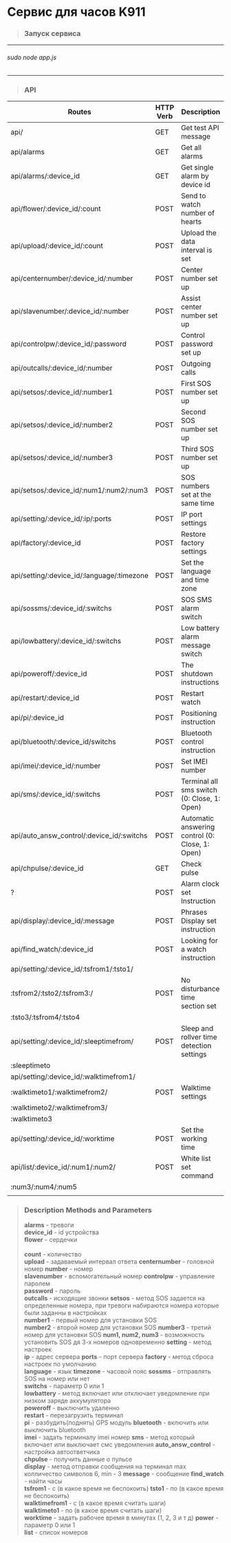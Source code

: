 # Cервис для часов K911
>### Запуск сервиса
--------------------------------------
###### sudo node app.js
--------------------------------------
>### API
|                      Routes                |  HTTP Verb  |                 Description                     |
|--------------------------------------------|-------------|-------------------------------------------------|
| api/                                       | GET         | Get test API message                            |
| api/alarms                                 | GET         | Get all alarms                                  |
| api/alarms/:device_id                      | GET         | Get single alarm by device id                   |
| api/flower/:device_id/:count               | POST        | Send to watch number of hearts                  |
| api/upload/:device_id/:count               | POST        | Upload the data interval is set                 |
|api/centernumber/:device_id/:number         | POST        | Center number set up                            | 
| api/slavenumber/:device_id/:number         | POST        | Assist center number set up                     |
| api/controlpw/:device_id/:password         | POST        | Control password set up                         | 
| api/outcalls/:device_id/:number            | POST        | Outgoing calls                                  |
| api/setsos/:device_id/:number1             | POST        | First SOS number set up                         |
| api/setsos/:device_id/:number2             | POST        | Second SOS number set up                        |
| api/setsos/:device_id/:number3             | POST        | Third SOS number set up                         |
| api/setsos/:device_id/:num1/:num2/:num3    | POST        | SOS numbers set at the same time                |
| api/setting/:device_id/:ip/:ports          | POST        | IP port settings                                | 
| api/factory/:device_id                     | POST        | Restore factory settings                        | 
| api/setting/:device_id/:language/:timezone | POST        | Set the language and time zone                  |
| api/sossms/:device_id/:switchs             | POST        | SOS SMS alarm switch                            |
| api/lowbattery/:device_id/:switchs         | POST        | Low battery alarm message switch                |
| api/poweroff/:device_id                    | POST        | The shutdown instructions                       |
| api/restart/:device_id                     | POST        | Restart watch                                   |
| api/pi/:device_id                          | POST        | Positioning instruction                         |
| api/bluetooth/:device_id/switchs           | POST        | Bluetooth control instruction                   |
| api/imei/:device_id/:number                | POST        | Set IMEI number                                 | 
| api/sms/:device_id/:switchs                | POST        | Terminal all sms switch (0: Close, 1: Open)     |
| api/auto_answ_control/:device_id/:switchs  | POST        | Automatic answering control (0: Close, 1: Open) |
| api/chpulse/:device_id                     | GET         | Check pulse                                     |
| ?                                          | POST        | Alarm clock set Instruction                     |
| api/display/:device_id/:message            | POST        | Phrases Display set instruction                 |
| api/find_watch/:device_id                  | POST        | Looking for a watch instruction                 | 
| api/setting/:device_id/:tsfrom1/:tsto1/    |             |                                                 |
|             :tsfrom2/:tsto2/:tsfrom3:/     | POST        | No disturbance time section set                 |
|             :tsto3/:tsfrom4/:tsto4         |             |                                                 |
| api/setting/:device_id/:sleeptimefrom/     | POST        | Sleep and rollver time detection settings       |
|             :sleeptimeto                   |             |                                                 |
| api/setting/:device_id/:walktimefrom1/     |             |                                                 |
|             :walktimeto1/:walktimefrom2/   | POST        | Walktime settings                               |
|             :walktimeto2/:walktimefrom3/   |             |                                                 |                           
|             :walktimeto3                   |             |                                                 |
| api/setting/:device_id/:worktime           | POST        | Set the working time                            |
| api/list/:device_id/:num1/:num2/           | POST        | White list set command                          |
|          :num3/:num4/:num5                 |             |                                                 |
|                                            |             |                                                 |

>### Description Methods and Parameters
>**alarms** - тревоги<br />
>**device_id** - id устройства<br />
>**flower** - сердечки<br />		
>**сount** - количество				
>**upload** - задаваемый интервал ответа 
>**сenternumber** - головной номер
>**number** - номер					
>**slavenumber** - вспомогательный номер
>**сontrolpw** - управление паролем				
>**password** - пароль	
>**outcalls** - исходящие звонки
>**setsos** - метод SOS задается на определенные номера, при тревоги набираются номера которые были заданны в настройках		
>**number1** - первый номер для установки SOS	
>**number2** - второй номер для установки SOS
>**number3** - третий номер для установки SOS
>**num1, num2, num3** - возможность установить SOS дя 3-х номеров одновременно 
>**setting** - метод настроек	
>**ip** - адрес сервера 
>**ports** - порт сервера
>**factory** - метод сброса настроек по умолчанию				
>**language** - язык
>**timezone** - часовой пояс
>**sossms** - отправлять SOS на номер или нет			
>**switchs** - параметр 0 или 1		
>**lowbattery** - метод включает или отключает уведомление при низком заряде аккумулятора	
>**poweroff** - выключить удаленно		 	 	 		
>**restart** - перезагрузить терминал				 	 	 		
>**рi** - разбудить(поднять) GPS модуль
>**bluetooth** - включить или выключить bluetooth  				 	 	 	
>**imei** - задать терминалу imei номер
>**sms** - метод который включает или выключает смс уведомления	
>**auto_answ_control** - настройка автоответчика 			
>**сhpulse** - получить данные о пульсе				
>**display** - метод отправки сообщения на терминал max колличество символов 6, min - 3	
>**message** - сообщение
>**find_watch** - найти часы				
>**tsfrom1** - c (в какое время не беспокоить)
>**tsto1** - по (в какое время не беспокоить)				
>**walktimefrom1** - с (в какое время считать шаги)			
>**walktimeto1** - по (в какое время считать шаги)		
>**worktime** - задать рабочее время в минутах (1, 2, 3 и т д)
>**power** - параметр 0 или 1		
>**list** - список номеров

